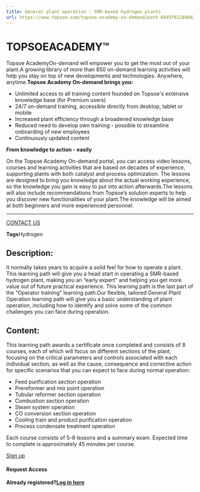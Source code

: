```yaml
---
title: General plant operation - SMR-based hydrogen plants
url: https://www.topsoe.com/topsoe-academy-on-demand/path-6645f612848435ebcead1f81#main-content
---
```


# TOPSOEACADEMY™

Topsoe AcademyOn-demand will empower you to get the most out of your plant.A growing library of more than 850 on-demand learning activities will help you stay on top of new developments and technologies. Anywhere, anytime.**Topsoe Academy On-demand brings you:**

- Unlimited access to all training content founded on Topsoe's extensive knowledge base (for Premium users)
- 24/7 on-demand training, accessible directly from desktop, tablet or mobile
- Increased plant efficiency through a broadened knowledge base
- Reduced need to develop own training - possible to streamline onboarding of new employees
- Continuously updated content

**From knowledge to action - easily**

On the Topsoe Academy On-demand portal, you can access video lessons, courses and learning activities that are based on decades of experience, supporting plants with both catalyst and process optimization. The lessons are designed to bring you knowledge about the actual working experience, so the knowledge you gain is easy to put into action afterwards.The lessons will also include recommendations from Topsoe’s solution experts to help you discover new functionalities of your plant.The knowledge will be aimed at both beginners and more experienced personnel.

****

[CONTACT US](https://www.topsoe.com/topsoe-academy-on-demand)

**Tags**Hydrogen

## Description:

It normally takes years to acquire a solid feel for how to operate a plant. This learning path will give you a head start in operating a SMR-based hydrogen plant, making you an “early expert” and helping you get more value out of future practical experience. This learning path is the last part of the “Operator training” learning path.Our flexible, tailored General Plant Operation learning path will give you a basic understanding of plant operation, including how to identify and solve some of the common challenges you can face during operation.

## Content:

This learning path awards a certificate once completed and consists of 8 courses, each of which will focus on different sections of the plant, focusing on the critical parameters and controls associated with each individual section, as well as the cause, consequence and corrective action for specific scenarios that you can expect to face during normal operation:

- Feed purification section operation
- Prereformer and mix point operation
- Tubular reformer section operation
- Combustion section operation
- Steam system operation
- CO conversion section operation
- Cooling train and product purification operation
- Process condensate treatment operation

Each course consists of 5-8 lessons and a summary exam. Expected time to complete is approximately 45 minutes per course.

[Sign up](https://academy.topsoe.com/paths/6645f612848435ebcead1f81/home)

#### Request Access

**Already registered?[Log in here](https://academy.topsoe.com/home/content/all)**